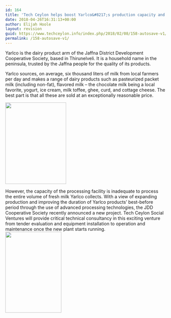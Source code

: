 ```yaml
---
id: 164
title: 'Tech Ceylon helps boost Yarlco&#8217;s production capacity and product quality'
date: 2018-04-26T16:31:13+00:00
author: Elijah Hoole
layout: revision
guid: https://www.techceylon.info/index.php/2018/02/08/158-autosave-v1/
permalink: /158-autosave-v1/
---
```

Yarlco is the dairy product arm of the Jaffna District Development Cooperative Society, based in Thirunelveli. It is a household name in the peninsula, trusted by the Jaffna people for the quality of its products.

Yarlco sources, on average, six thousand liters of milk from local farmers per day and makes a range of dairy products such as pasteurized packet milk (including non-fat), flavored milk &#8211; the chocolate milk being a local favorite, yogurt, ice cream, milk toffee, ghee, curd, and cottage cheese. The best part is that all these are sold at an exceptionally reasonable price.

<img loading="lazy" class="size-full wp-image-161 aligncenter" src="https://www.techceylon.info/wp-content/uploads/2018/02/Capture2.png" alt="" width="191" height="256" /> 

However, the capacity of the processing facility is inadequate to process the entire volume of fresh milk Yarlco collects. With a view of expanding production and improving the duration of Yarlco products&#8217; best-before period through the use of advanced processing technologies, the JDD Cooperative Society recently announced a new project. Tech Ceylon Social Ventures will provide critical technical consultancy in this exciting venture from tender evaluation and equipment installation to operation and maintenance once the new plant starts running.  
<img loading="lazy" class="size-full wp-image-160 aligncenter" src="https://www.techceylon.info/wp-content/uploads/2018/02/Capture1.png" alt="" width="176" height="254" />
